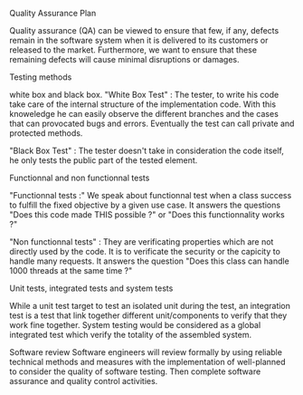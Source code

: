 Quality Assurance Plan

Quality assurance (QA) can be viewed to ensure that few, if any, defects remain in the software 
system when it is delivered to its customers or released to the market. Furthermore, we want to 
ensure that these remaining defects will cause minimal disruptions or damages.

Testing methods

white box and black box. "White Box Test" : The tester, to write his code take care of the internal 
structure of the implementation code. With this knoweledge he can easily observe the different 
branches and the cases that can provocated bugs and errors. Eventually the test can call private 
and protected methods.

"Black Box Test" : The tester doesn't take in consideration the code itself, he only tests the 
public part of the tested element.

Functionnal and non functionnal tests

"Functionnal tests :" We speak about functionnal test when a class success to fulfill the fixed 
objective by a given use case. It answers the questions "Does this code made THIS possible ?" 
or "Does this functionnality works ?"

"Non functionnal tests" : They are verificating properties which are not directly used by the code. 
It is to verificate the security or the capicity to handle many requests. It answers the question 
"Does this class can handle 1000 threads at the same time ?"

Unit tests, integrated tests and system tests

While a unit test target to test an isolated unit during the test, an integration test is a test 
that link together different unit/components to verify that they work fine together. System testing 
would be considered as a global integrated test which verify the totality of the assembled system.

Software review
Software engineers will review formally by using reliable technical methods and measures with the 
implementation of well-planned to consider the quality of software testing. Then complete software 
assurance and quality control activities. 
